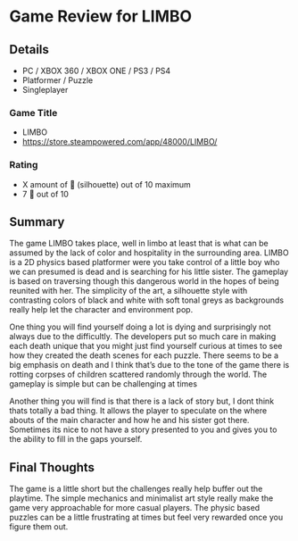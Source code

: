 # Game Review for LIMBO

## Details

- PC / XBOX 360 / XBOX ONE / PS3 / PS4 
- Platformer / Puzzle
- Singleplayer

### Game Title
- LIMBO
- https://store.steampowered.com/app/48000/LIMBO/

### Rating
- X amount of :bust_in_silhouette: (silhouette) out of 10 maximum
- 7 :bust_in_silhouette: out of 10

## Summary
The game LIMBO takes place, well in limbo at least that is what can be assumed by the lack of color and hospitality in the surrounding area. LIMBO is a 2D physics based platformer were you take control of a little boy who we can presumed is dead and is searching for his little sister. The gameplay is based on traversing though this dangerous world in the hopes of being reunited with her. The simplicity of the art, a silhouette style with contrasting colors of black and white with soft tonal greys as backgrounds really help let the character and environment pop. 

One thing you will find yourself doing a lot is dying and surprisingly not always due to the difficultly. The developers put so much care in making each death unique that you might just find yourself curious at times to see how they created the death scenes for each puzzle. There seems to be a big emphasis on death and I think that’s due to the tone of the game there is rotting corpses of children scattered randomly through the world. The gameplay is simple but can be challenging at times  

Another thing you will find is that there is a lack of story but, I dont think thats totally a bad thing. It allows the player to speculate on the where abouts of the main character and how he and his sister got there. Sometimes its nice to not have a story presented to you and gives you to the ability to fill in the gaps yourself.

## Final Thoughts
The game is a little short but the challenges really help buffer out the playtime. The simple mechanics and minimalist art style really make the game very approachable for more casual players. The physic based puzzles can be a little frustrating at times but feel very rewarded once you figure them out.
